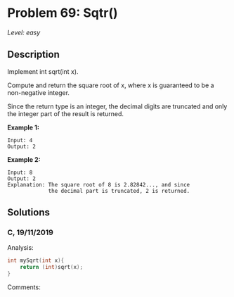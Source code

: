 # Problem 69: Sqtr()
*Level: easy*
## Description
Implement int sqrt(int x).

Compute and return the square root of x, where x is guaranteed to be a non-negative integer.

Since the return type is an integer, the decimal digits are truncated and only the integer part of the result is returned.

**Example 1:**
```
Input: 4
Output: 2
```
**Example 2:**
```
Input: 8
Output: 2
Explanation: The square root of 8 is 2.82842..., and since 
             the decimal part is truncated, 2 is returned.
```

## Solutions
### C, 19/11/2019
Analysis:
```c
int mySqrt(int x){
    return (int)sqrt(x);
}
```
Comments:
